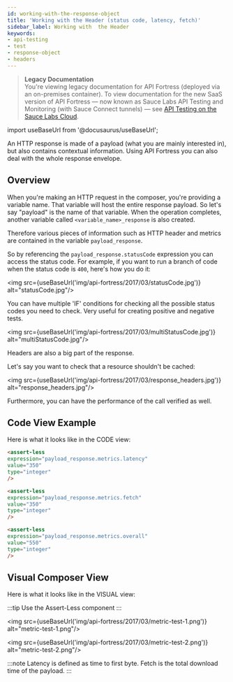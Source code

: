 ```yaml
---
id: working-with-the-response-object
title: 'Working with the Header (status code, latency, fetch)'
sidebar_label: Working with  the Header
keywords:
- api-testing
- test
- response-object
- headers
---
```


<head>
  <meta name="robots" content="noindex" />
</head>

> **Legacy Documentation**<br/>You're viewing legacy documentation for API Fortress (deployed via an on-premises container). To view documentation for the new SaaS version of API Fortress &#8212; now known as Sauce Labs API Testing and Monitoring (with Sauce Connect tunnels) &#8212; see [API Testing on the Sauce Labs Cloud](/api-testing/).

import useBaseUrl from '@docusaurus/useBaseUrl';

An HTTP response is made of a payload (what you are mainly interested in), but also contains contextual information. Using API Fortress you can also deal with the whole response envelope.

## Overview

When you're making an HTTP request in the composer, you're providing a variable name. That variable will host the entire response payload. So let's say "payload" is the name of that variable. When the operation completes, another variable called `<variable_name>_response` is also created.

Therefore various pieces of information such as HTTP header and metrics are contained in the variable `payload_response`.

So by referencing the `payload_response.statusCode` expression you can access the status code. For example, if you want to run a branch of code when the status code is `400`, here's how you do it:

<img src={useBaseUrl('img/api-fortress/2017/03/statusCode.jpg')} alt="statusCode.jpg"/>

You can have multiple 'IF' conditions for checking all the possible status codes you need to check. Very useful for creating positive and negative tests.

<img src={useBaseUrl('img/api-fortress/2017/03/multiStatusCode.jpg')} alt="multiStatusCode.jpg"/>

Headers are also a big part of the response.

Let's say you want to check that a resource shouldn't be cached:

<img src={useBaseUrl('img/api-fortress/2017/03/response_headers.jpg')} alt="response_headers.jpg"/>

Furthermore, you can have the performance of the call verified as well.

## Code View Example

Here is what it looks like in the CODE view:

```html
<assert-less
expression="payload_response.metrics.latency"
value="350"
type="integer"
/>

<assert-less
expression="payload_response.metrics.fetch"
value="350"
type="integer"
/>

<assert-less
expression="payload_response.metrics.overall"
value="550"
type="integer"
/>
```

## Visual Composer View

Here is what it looks like in the VISUAL view:

:::tip
Use the Assert-Less component
:::

<img src={useBaseUrl('img/api-fortress/2017/03/metric-test-1.png')} alt="metric-test-1.png"/>

<img src={useBaseUrl('img/api-fortress/2017/03/metric-test-2.png')} alt="metric-test-2.png"/>

:::note
Latency is defined as time to first byte. Fetch is the total download time of the payload.
:::
